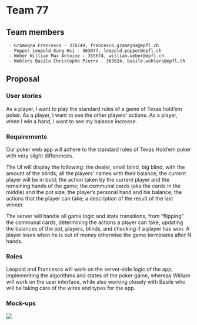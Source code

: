 # Team 77

## Team members

```
 - Gramegna Francesco - 378749, francesco.gramegna@epfl.ch
 - Popper Leopold Kang-Hsi - 363077, leopold.popper@epfl.ch
 - Weber William Max Antoine - 355674, william.weber@epfl.ch
 - Wohlers Basile Christophe Pierre - 363824, basile.wohlers@epfl.ch
```
## Proposal

### User stories

As a player, I want to play the standard rules of a game of Texas hold’em poker.
As a player, I want to see the other players' actions.
As a player, when I win a hand, I want to see my balance increase.

### Requirements

Our poker web app will adhere to the standard rules of Texas Hold’em poker with very slight differences.

The UI will display the following: the dealer, small blind, big blind, with the amount of the blinds; all the players’ names with their balance, the current player will be in bold; the action taken by the current player and the remaining hands of the game; the communal cards (aka the cards in the middle) and the pot size; the player’s personal hand and his balance; the actions that the player can take; a description of the result of the last winner.

The server will handle all game logic and state transitions, from “flipping” the communal cards, determining the actions a player can take, updating the balances of the pot, players, blinds, and checking if a player has won. A player loses when he is out of money otherwise the game terminates after N hands.



### Roles

Leopold and Francesco will work on the server-side logic of the app, implementing the algorithms and states of the poker game, whereas William will work on the user interface, while also working closely with Basile who will be taking care of the wires and types for the app.

### Mock-ups

![](mockups/app.png)

